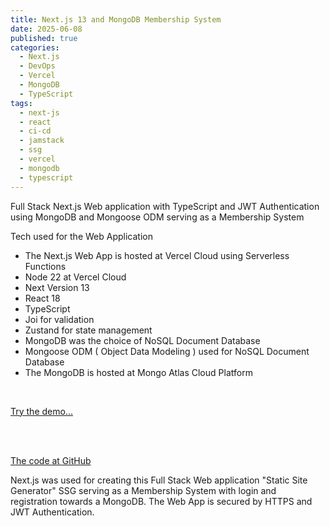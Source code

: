 ```yaml
---
title: Next.js 13 and MongoDB Membership System  
date: 2025-06-08
published: true
categories:
  - Next.js
  - DevOps
  - Vercel
  - MongoDB
  - TypeScript
tags:
  - next-js
  - react
  - ci-cd
  - jamstack
  - ssg
  - vercel
  - mongodb
  - typescript
---
```

Full Stack Next.js Web application with TypeScript and JWT Authentication using MongoDB and Mongoose ODM serving as a Membership System

Tech used for the Web Application

- The Next.js Web App is hosted at Vercel Cloud using Serverless Functions
- Node 22 at Vercel Cloud
- Next Version 13
- React 18
- TypeScript
- Joi for validation
- Zustand for state management
- MongoDB was the choice of NoSQL Document Database
- Mongoose ODM ( Object Data Modeling ) used for NoSQL Document Database
- The MongoDB is hosted at Mongo Atlas Cloud Platform

<br />

<a href="https://next-js-jwt-auth-mongodb.vercel.app/" target="_blank">Try the demo...</a>

<br /><br />

<a href="https://github.com/persteenolsen/next-js-jwt-auth-mongodb" target="_blank">The code at GitHub</a>

Next.js was used for creating this Full Stack Web application "Static Site Generator" SSG serving as a Membership System with login and registration towards a MongoDB. The Web App is secured by HTTPS and JWT Authentication.
